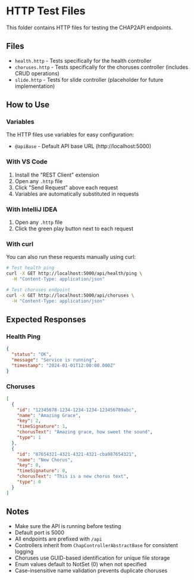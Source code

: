 # HTTP Test Files

This folder contains HTTP files for testing the CHAP2API endpoints.

## Files

- `health.http` - Tests specifically for the health controller
- `choruses.http` - Tests specifically for the choruses controller (includes CRUD operations)
- `slide.http` - Tests for slide controller (placeholder for future implementation)

## How to Use

### Variables
The HTTP files use variables for easy configuration:
- `@apiBase` - Default API base URL (http://localhost:5000)

### With VS Code
1. Install the "REST Client" extension
2. Open any `.http` file
3. Click "Send Request" above each request
4. Variables are automatically substituted in requests

### With IntelliJ IDEA
1. Open any `.http` file
2. Click the green play button next to each request

### With curl
You can also run these requests manually using curl:

```bash
# Test health ping
curl -X GET http://localhost:5000/api/health/ping \
  -H "Content-Type: application/json"

# Test choruses endpoint
curl -X GET http://localhost:5000/api/choruses \
  -H "Content-Type: application/json"
```

## Expected Responses

### Health Ping
```json
{
  "status": "OK",
  "message": "Service is running",
  "timestamp": "2024-01-01T12:00:00.000Z"
}
```

### Choruses
```json
[
  {
    "id": "12345678-1234-1234-1234-123456789abc",
    "name": "Amazing Grace",
    "key": 2,
    "timeSignature": 1,
    "chorusText": "Amazing grace, how sweet the sound",
    "type": 1
  },
  {
    "id": "87654321-4321-4321-4321-cba987654321",
    "name": "New Chorus",
    "key": 0,
    "timeSignature": 0,
    "chorusText": "This is a new chorus text",
    "type": 0
  }
]
```

## Notes

- Make sure the API is running before testing
- Default port is 5000
- All endpoints are prefixed with `/api`
- Controllers inherit from `ChapControllerAbstractBase` for consistent logging
- Choruses use GUID-based identification for unique file storage
- Enum values default to NotSet (0) when not specified
- Case-insensitive name validation prevents duplicate choruses 